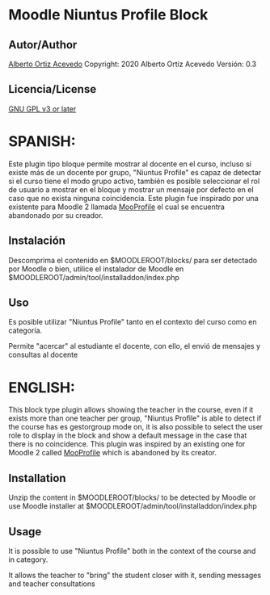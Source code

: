 # Moodle Niuntus Profile Block

## Autor/Author
[Alberto Ortiz Acevedo](aortizsm@gmail.com)
Copyright: 2020 Alberto Ortiz Acevedo
Versión: 0.3

## Licencia/License
[GNU GPL v3 or later](http://www.gnu.org/copyleft/gpl.html)

# SPANISH:
Este plugin tipo bloque permite mostrar al docente en el curso, incluso si existe 
más de un docente por grupo, "Niuntus Profile" es capaz de detectar si el curso 
tiene el modo grupo activo, también es posible seleccionar el rol de usuario a 
mostrar en el bloque y mostrar un mensaje por defecto en el caso que no exista 
ninguna coincidencia. Este plugin fue inspirado por una existente para Moodle 2 
llamada  [MooProfile](https://moodle.org/plugins/block_mooprofile) el cual se 
encuentra abandonado por su creador.

## Instalación
Descomprima el contenido en $MOODLEROOT/blocks/ para ser detectado por Moodle o 
bien, utilice el instalador de Moodle en $MOODLEROOT/admin/tool/installaddon/index.php

## Uso
Es posible utilizar "Niuntus Profile" tanto en el contexto del curso como 
en categoría.

Permite "acercar" al estudiante el docente, con ello, el envió de mensajes y 
consultas al docente

##

# ENGLISH:
This block type plugin allows showing the teacher in the course, even if it exists
more than one teacher per group, "Niuntus Profile" is able to detect if the course 
has es gestorgroup mode on, it is also possible to select the user role to display in
the block and show a default message in the case that there is no coincidence. 
This plugin was inspired by an existing one for Moodle 2 called
[MooProfile](https://moodle.org/plugins/block_mooprofile) which is
abandoned by its creator.

## Installation
Unzip the content in $MOODLEROOT/blocks/ to be detected by Moodle or use Moodle 
installer at $MOODLEROOT/admin/tool/installaddon/index.php

## Usage
It is possible to use "Niuntus Profile" both in the context of the course and in
category.

It allows the teacher to "bring" the student closer with it, sending messages and
teacher consultations